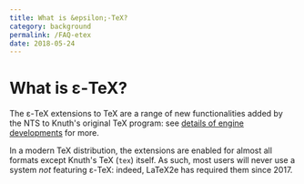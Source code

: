 ```yaml
---
title: What is &epsilon;-TeX?
category: background
permalink: /FAQ-etex
date: 2018-05-24
---
```


# What is &epsilon;-TeX?

The &epsilon;-TeX extensions to TeX are a range of new functionalities
added by the NTS to Knuth's original TeX program: see [details of
engine developments](/FAQ-enginedev) for more.

In a modern TeX distribution, the extensions are enabled for almost all formats
except Knuth's TeX (`tex`) itself. As such, most users will never use a
system _not_ featuring &epsilon;-TeX: indeed, LaTeX2e has required them since
2017.


